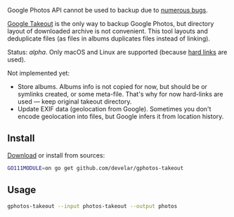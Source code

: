Google Photos API cannot be used to backup due to [numerous bugs](https://github.com/gilesknap/gphotos-sync/issues/119).

[Google Takeout](https://sites.google.com/site/picasaresources/Home/Picasa-FAQ/google-photos-1/how-to/how-to-download-all-autobackupped-pictures#TOC-Download-using-Google-Takeout) is the only way to backup Google Photos, but directory layout of downloaded archive is not convenient. This tool layouts and deduplicate files (as files in albums duplicates files instead of linking).

Status: *alpha*. Only macOS and Linux are supported (because [hard links](https://en.wikipedia.org/wiki/Hard_link) are used).

Not implemented yet:

 * Store albums. Albums info is not copied for now, but should be or symlinks created, or some meta-file. That's why for now hard-links are used — keep original takeout directory.
 * Update EXIF data (geolocation from Google). Sometimes you don't encode geolocation into files, but Google infers it from location history.

## Install

[Download](https://github.com/develar/gphotos-takeout/releases/latest) or install from sources:

```sh
GO111MODULE=on go get github.com/develar/gphotos-takeout
```

## Usage

```sh
gphotos-takeout --input photos-takeout --output photos
```